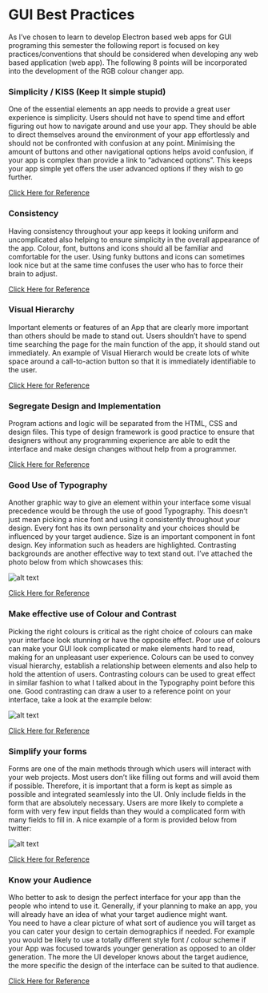 # GUI Best Practices

As I’ve chosen to learn to develop Electron based web apps for GUI programing this semester the following report is focused on key practices/conventions that should be considered when developing any web based application (web app). The following 8 points will be incorporated into the development of the RGB colour changer app.

### Simplicity / KISS (Keep It simple stupid)
One of the essential elements an app needs to provide a great user experience is simplicity. Users should not have to spend time and  effort figuring out how to navigate around and use your app. They should be able to direct themselves around the environment of your app effortlessly and should not be confronted with confusion at any point. 
Minimising the amount of buttons and other navigational options helps avoid confusion, if your app is complex than provide a link to “advanced options”. This keeps your app simple yet offers the user advanced options if they wish to go further.

[Click Here for Reference](https://www.ibm.com/developerworks/community/blogs/e3ec7365-1b09-44f2-906f-19826275860f/entry/7_Essential_Best_Practices_for_Designing_Web_App_UI?lang=en)

### Consistency
Having consistency throughout your app keeps it looking uniform and uncomplicated also helping to ensure simplicity in the overall appearance of the app. Colour, font, buttons and icons should all be familiar and comfortable for the user. Using funky buttons and icons can sometimes look nice but at the same time confuses the user who has to force their brain to adjust.

[Click Here for Reference](https://www.ibm.com/developerworks/community/blogs/e3ec7365-1b09-44f2-906f-19826275860f/entry/7_Essential_Best_Practices_for_Designing_Web_App_UI?lang=en)

### Visual Hierarchy
Important elements or features of an App that are clearly more important than others should be made to stand out. Users shouldn’t have to spend time searching the page for the main function of the app, it should stand out immediately. An example of Visual Hierarch would be create lots of white space around a call-to-action button so that it is immediately identifiable to the user.

[Click Here for Reference](https://www.ibm.com/developerworks/community/blogs/e3ec7365-1b09-44f2-906f-19826275860f/entry/7_Essential_Best_Practices_for_Designing_Web_App_UI?lang=en)

### Segregate Design and Implementation
Program actions and logic will be separated from the HTML, CSS and design files. This type of design framework is good practice to ensure that designers without any programming experience are able to edit the interface and make design changes without help from a programmer.

[Click Here for Reference](http://www.comentum.com/guide-to-web-application-development.html)

### Good Use of Typography
Another graphic way to give an element within your interface some visual precedence would be through the use of good Typography. This doesn’t just mean picking a nice font and using it consistently throughout your design. Every font has its own personality and your choices should be influenced by your target audience. Size is an important component in font design. Key information such as headers are highlighted. Contrasting backgrounds are another effective way to text stand out. I’ve attached the photo below from  which showcases this:

![alt text](https://www.smashingmagazine.com/wp-content/uploads/2010/12/love-hate1.jpg "Example of good use of Typography")

[Click Here for Reference](https://www.elegantthemes.com/blog/resources/10-rules-of-good-ui-design-to-follow-on-every-web-design-project)

### Make effective use of Colour and Contrast
Picking the right colours is critical as the right choice of colours can make your interface look stunning or have the opposite effect. Poor use of colours can make your GUI look complicated or make elements hard to read, making for an unpleasant user experience. Colours can be used to convey visual hierarchy, establish a relationship between elements and also help to hold the attention of users.
Contrasting colours can be used to great effect in similar fashion to what I talked about in the Typography point before this one. Good contrasting can draw a user to a reference point on your interface, take a look at the example below:

![alt text](http://d5vf6134d8ffdnfp1qv4rv3l.wpengine.netdna-cdn.com/wp-content/uploads/01-techcrunch.jpg "Example of good color contrast inside a GUI")

[Click Here for Reference](https://www.elegantthemes.com/blog/resources/10-rules-of-good-ui-design-to-follow-on-every-web-design-project)

### Simplify your forms
Forms are one of the main methods through which users will interact with your web projects. Most users don’t like filling out forms and will avoid them if possible. Therefore, it is important that a form is kept as simple as possible and integrated seamlessly into the UI. Only include fields in the form that are absolutely necessary. Users are more likely to complete a form with very few input fields than they would a complicated form with many fields to fill in. A nice example of a form is provided below from twitter:

![alt text]( https://designmodo.com/wp-content/uploads/2011/10/335.jpg "Example of simple easy to ue form")

[Click Here for Reference](https://www.elegantthemes.com/blog/resources/10-rules-of-good-ui-design-to-follow-on-every-web-design-project)

### Know your Audience
Who better to ask to design the perfect interface for your app than the people who intend to use it. Generally, if your planning to make an app, you will already have an idea of what your target audience might want.  
You need to have a clear picture of what sort of audience you will target as you can cater your design to certain demographics if needed. For example you would be likely to use a totally different style font / colour scheme if your App was focused towards younger generation as opposed to an older generation. The more the UI developer knows about the target audience, the more specific the design of the interface can be suited to that audience.

[Click Here for Reference](https://www.elegantthemes.com/blog/resources/10-rules-of-good-ui-design-to-follow-on-every-web-design-project)


